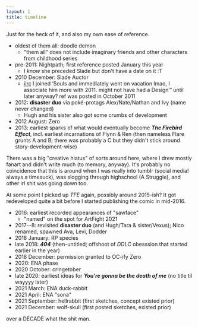 ```yaml
---
layout: 1
title: timeline
---
```

Just for the heck of it, and also my own ease of reference.

- oldest of them all: doodle demon
	- "them all" does not include imaginary friends and other characters from childhood series
- pre-2011: Nightpath; first reference posted January this year
	- I *know* she preceded Slade but don't have a date on it :T
- 2010 December: Slade Auctor
	- <abbr title="if I remember correctly">iirc</abbr> I joined ’Souls and immediately went on vacation lmao, I associate him more with 2011. might not have had a Design™ until later anyway? ref was posted in October 2011
- 2012: <b>disaster duo</b> via poké-protags Alex/Nate/Nathan and Ivy (name never changed)
	- Hugh and his sister also got some crumbs of development
- 2012 August: Zero
- 2013: earliest sparks of what would eventually become <b><i>The Firebird Effect</i></b>, incl. earliest incarnations of Flynn & Ren (then nameless Flare grunts A and B; there was probably a C but they didn't stick around story-development-wise)

There was a big "creative hiatus" of sorts around here, where I drew mostly fanart and didn't write much (to memory, anyway). It's probably no coincidence that this is around when I was really into tumblr (social media! always a timesuck), was slogging through highschool (A Struggle), and other irl shit was going down too.

At some point I picked up <i>TFE</i> again, possibly around 2015-ish? It got redeveloped quite a bit before I started publishing the comic in mid-2016.

- 2016: earliest recorded appearances of "sawface"
	- "named" on the spot for ArtFight 2021
- 2017--8: revisited <b>disaster duo</b> (and Hugh/Tara & sister/Vexus); Nico renamed, spawned Ava, Levi, Dodder
- 2018 January: RP species<!--*-->
- late 2018: <b><i>404</i></b> (then-untitled; offshoot of <i>DDLC</i> obesssion that started earlier in the year)
- 2018 December: permission granted to OC-ify Zero
- 2020: ENA phase
- 2020 October: cringetober
- late 2020: earliest ideas for <b><i>You're gonna be the death of me</i></b> (no title til wayyyy later)
- 2021 March: ENA duck-rabbit
- 2021 April: ENA "sona"
- 2021 September: hellrabbit (first sketches, concept existed prior)
- 2021 December: wolf-skull (first posted sketches, existed prior)

over a DECADE what the shit man.

<!--
- mid-/late 2018: "sika" (sketches, have a google doc from April but <abbr title="can’t be assed">cba</abbr> to sketch-dig)
	- found in 4/27, 8/15, and 9/9
	- after revisiting the doc (and reading [an overview of the story it's based on](https://junjiitomanga.fandom.com/wiki/Lingering_Farewell)) I don't like this enough to put here in full, but keeping the note for my own reference anyway

## "sika"
At one point in 2018 I read [Junji Ito's <i>Fragments of Horror</i>](https://en.wikipedia.org/wiki/Fragments_of_Horror) and got the idea of a story set in Japan with that kind of ~vibe. Something like that?? Shit, dude, it's been years, I don't remember much. I think it centered on this person who died and then reappeared as a deer-cryptid, slowly transforming over the course of the story until running off for good at the end. Something something grief metaphor. It was almost definitely based directly off the plotline in one of the <i>Fragments</i> stories.

Anyway they're mostly here because the "typical straight-haired Asian + long face" vibe kinda reminded me of [a much more developed character from an actual Project™](https://a-flyleaf.github.io/ygbtdm/cast/kay-lin), which is a total coincidence but I thought that was funny. Also, I keep forgetting where the sketches are <span style="display:inline-block;">>:V</span>

- p much just sketchdump scribs, studies not included
-->
